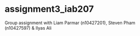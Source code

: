 # assignment3_iab207
Group assignment with Liam Parmar (n10427201), Steven Pham (n10427597) & Ilyas Ali 
